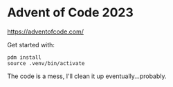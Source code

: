 # Advent of Code 2023

https://adventofcode.com/

Get started with:

```shell
pdm install
source .venv/bin/activate
```

The code is a mess, I'll clean it up eventually...probably.